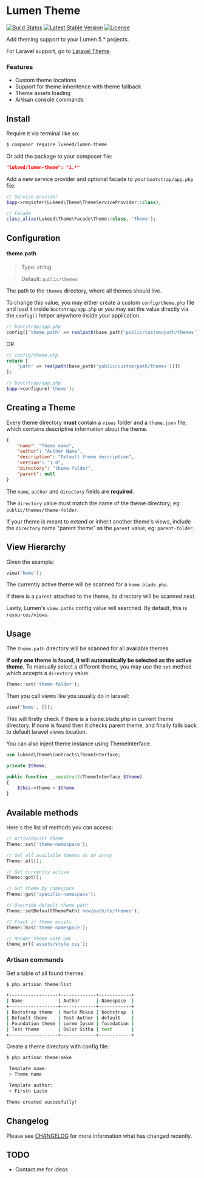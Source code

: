 # Lumen Theme

[![Build Status](https://travis-ci.org/lukeed/theme.svg?branch=master)](https://travis-ci.org/lukeed/theme)
[![Latest Stable Version](https://poser.pugx.org/lukeed/theme/v/stable)](https://packagist.org/packages/lukeed/theme)
[![License](https://poser.pugx.org/lukeed/theme/license)](https://packagist.org/packages/lukeed/theme)

Add theming support to your Lumen 5.* projects.

For Laravel support, go to [Laravel Theme](https://github.com/karlomikus/theme).

### Features

- Custom theme locations
- Support for theme inheritence with theme fallback
- Theme assets loading
- Artisan console commands

## Install

Require it via terminal like so:
``` bash
$ composer require lukeed/lumen-theme
```

Or add the package to your composer file:

``` json
"lukeed/lumen-theme": "1.*"
```

Add a new service provider and optional facade to your `bootstrap/app.php` file:

```php
// Service provider
$app->register(Lukeed\Theme\ThemeServiceProvider::class);

// Facade
class_alias(Lukeed\Theme\Facade\Theme::class, 'Theme');
```

## Configuration

#### theme.path

> Type: string

> Default: `public/themes`

The path to the `themes` directory, where all themes should live.

To change this value, you may either create a custom `config/theme.php` file and load it inside `bootstrap/app.php` or you may set the value directly via the `config()` helper anywhere inside your application.

```php
// bootstrap/app.php
config(['theme.path' => realpath(base_path('public/custom/path/themes'))]);
```

OR

```php
// config/theme.php
return [
    'path' => realpath(base_path('public/custom/path/themes'))])
];

// bootstrap/app.php
$app->configure('theme');
```

## Creating a Theme

Every theme directory **must** contain a `views` folder and a `theme.json` file, which contains descriptive information about the theme.

```json
{
    "name": "Theme name",
    "author": "Author Name",
    "description": "Default theme description",
    "version": "1.0",
    "directory": "theme-folder",
    "parent": null
}
```

The `name`, `author` and `directory` fields are **required**.

The `directory` value must match the name of the theme directory; eg: `public/themes/theme-folder`.

If your theme is meant to extend or inherit another theme's views, include the `directory` name "parent theme" as the `parent` value; eg: `parent-folder`.

## View Hierarchy

Given the example:
```php
view('home');
```

The currently active theme will be scanned for a `home.blade.php`. 

If there is a `parent` attached to the theme, its directory will be scanned next.

Lastly, Lumen's `view.paths` config value will searched. By default, this is `resources/views`.

## Usage

The `theme.path` directory will be scanned for all available themes. 

**If only one theme is found, it will automatically be selected as the active theme.** To manually select a different theme, you may use the `set` method which accepts a `directory` value.

```php
Theme::set('theme-folder');
```

Then you call views like you usually do in laravel:

``` php
view('home', []);
```

This will firstly check if there is a home.blade.php in current theme directory.
If none is found then it checks parent theme, and finally falls back to default laravel views location.

You can also inject theme instance using ThemeInterface.

``` php
use lukeed\Theme\Contracts\ThemeInterface;

private $theme;

public function __construct(ThemeInterface $theme)
{
    $this->theme = $theme
}
```

## Available methods

Here's the list of methods you can access:

``` php
// Activate/set theme
Theme::set('theme-namespace');

// Get all available themes as an array
Theme::all();

// Get currently active
Theme::get();

// Get theme by namespace
Theme::get('specific-namespace');

// Override default theme path
Theme::setDefaultThemePath('new/path/to/themes');

// Check if theme exists
Theme::has('theme-namespace');

// Render theme path URL
theme_url('assets/style.css');
```

### Artisan commands

Get a table of all found themes:
``` bash
$ php artisan theme:list

+------------------+-------------+------------+
| Name             | Author      | Namespace  |
+------------------+-------------+------------+
| Bootstrap theme  | Karlo Mikus | bootstrap  |
| Default theme    | Test Author | default    |
| Foundation theme | Lorem Ipsum | foundation |
| Test theme       | Dolor Sitha | test       |
+------------------+-------------+------------+
```

Create a theme directory with config file:
``` bash
$ php artisan theme:make

 Template name:
 > Theme name

 Template author:
 > Firstn Lastn

Theme created succesfully!
```

## Changelog

Please see [CHANGELOG](CHANGELOG.md) for more information what has changed recently.

## TODO

- Contact me for ideas
